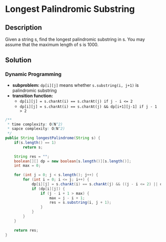 # Longest Palindromic Substring

## Description

Given a string s, find the longest palindromic substring in s. You may assume that the maximum length of s is 1000.

## Solution

### Dynamic Programming
- **subproblem:** ```dp[i][j]``` means whether ```s.substring(i, j+1)``` is palindromic substring
- **transition function:** 
	- ```dp[i][j] = s.charAt(i) == s.charAt(j) if j - i <= 2```
	- ```dp[i][j] = s.charAt(i) == s.charAt(j) && dp[i+1][j-1] if j - 1 > 2```

```java
/**
 * time complexity: O(N^2)
 * sapce complexity: O(N^2)
 */
public String longestPalindrome(String s) {
    if(s.length() == 1)
        return s;
        
    String res = "";
    boolean[][] dp = new boolean[s.length()][s.length()];
    int max = 0;
    
    for (int j = 0; j < s.length(); j++) {
        for (int i = 0; i <= j; i++) {
            dp[i][j] = s.charAt(i) == s.charAt(j) && ((j - i <= 2) || dp[i+1][j-1]);
            if (dp[i][j]) {
                if (j - i + 1 > max) {
                    max = j - i + 1;
                    res = s.substring(i, j + 1);
                }
            }
        }
    }
    
    return res;
}
```





